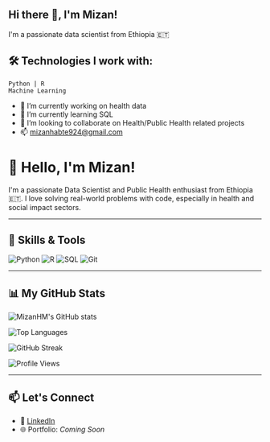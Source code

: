 
## Hi there 👋, I'm Mizan!
I'm a passionate data scientist from Ethiopia 🇪🇹

## 🛠️ Technologies I work with:
    Python | R 
    Machine Learning 


- 🔭 I’m currently working on health data
- 🌱 I’m currently learning SQL
- 👯 I’m looking to collaborate on Health/Public Health related projects 
- 📫 mizanhabte924@gmail.com
# 👋 Hello, I'm Mizan!

I'm a passionate Data Scientist and Public Health enthusiast from Ethiopia 🇪🇹. I love solving real-world problems with code, especially in health and social impact sectors.

---

## 🚀 Skills & Tools
![Python](https://img.shields.io/badge/Python-3776AB?style=for-the-badge&logo=python&logoColor=white)
![R](https://img.shields.io/badge/R-276DC3?style=for-the-badge&logo=r&logoColor=white)
![SQL](https://img.shields.io/badge/SQL-4479A1?style=for-the-badge&logo=postgresql&logoColor=white)
![Git](https://img.shields.io/badge/Git-F05032?style=for-the-badge&logo=git&logoColor=white)

---

## 📊 My GitHub Stats

![MizanHM's GitHub stats](https://github-readme-stats.vercel.app/api?username=MizanHM&show_icons=true&theme=radical)

![Top Languages](https://github-readme-stats.vercel.app/api/top-langs/?username=MizanHM&layout=compact)

![GitHub Streak](https://github-readme-streak-stats.herokuapp.com/?user=MizanHM&theme=radical)

![Profile Views](https://komarev.com/ghpvc/?username=MizanHM&color=brightgreen)

---

## 📫 Let's Connect
- 🔗 [LinkedIn](https://www.linkedin.com/in/MizanHM/)
- 🌐 Portfolio: *Coming Soon*
